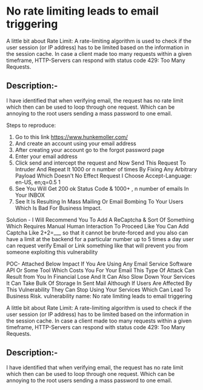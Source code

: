 #  No rate limiting leads to email triggering

A little bit about Rate Limit:
A rate-limiting algorithm is used to check if the user session (or IP address) has to be limited based on the information in the session cache.
In case a client made too many requests within a given timeframe, HTTP-Servers can respond with status code 429: Too Many Requests.
## Description:-
I have identified that when verifying email, the request has no rate limit which then can be used to loop through one request. Which can be annoying to the root users sending a mass password to one email.

Steps to reproduce:

1. Go to this link https://www.hunkemoller.com/
2. And create an account using your email address
3. After creating your account go to the forgot password page
4. Enter your email address  
5. Click send and intercept the request and  Now Send This Request To Intruder And Repeat It 1000 or n number of times By Fixing Any Arbitrary Payload Which Doesn't No Effect Request I Choose Accept-Language: en-US, en;q=0.5 $1$
6. See You Will Get 200 ok Status Code & 1000+ ,  n number of emails In Your INBOX
7. See It Is Resulting In Mass Mailing Or Email Bombing To Your Users Which Is Bad For Business Impact.

  
Solution -
I Will Recommend You To Add A ReCaptcha & Sort Of Something Which Requires Manual Human Interaction To Proceed Like You Can Add Captcha Like 2+2=___ so that it cannot be brute-forced and you also can have a limit at the backend for a particular number up to 5 times a day user can request verify Email or Link something like that will prevent you from someone exploiting this vulnerability
  
POC- Attached Below
Impact
If You Are Using Any Email Service Software API Or Some Tool Which Costs You For Your Email This Type Of Attack Can Result from You In Financial Lose And It Can Also Slow Down Your Services It Can Take Bulk Of Storage In Sent Mail Although If Users Are Affected By This Vulnerability They Can Stop Using Your Services Which Can Lead To Business Risk.
vulnerability name: No rate limiting leads to email triggering

A little bit about Rate Limit:
A rate-limiting algorithm is used to check if the user session (or IP address) has to be limited based on the information in the session cache.
In case a client made too many requests within a given timeframe, HTTP-Servers can respond with status code 429: Too Many Requests.
## Description:-
I have identified that when verifying email, the request has no rate limit which then can be used to loop through one request. Which can be annoying to the root users sending a mass password to one email.
